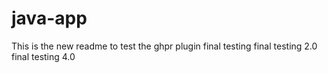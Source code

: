 # java-app
This is the new readme to test the ghpr plugin
final testing
final testing 2.0
final testing 4.0
